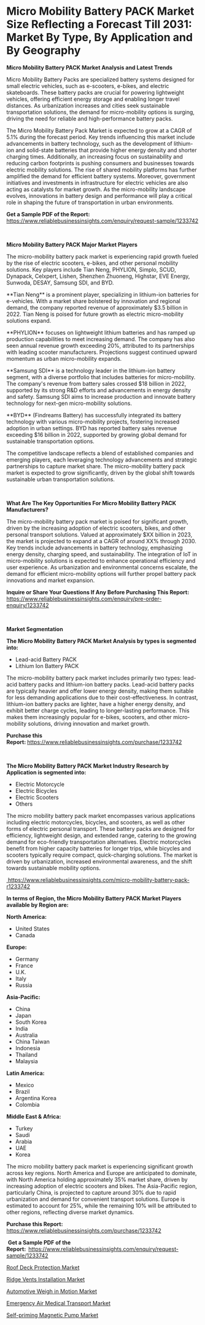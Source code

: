 <p><h1>Micro Mobility Battery PACK Market Size Reflecting a Forecast Till 2031: Market By Type, By Application and By Geography</h1></p><p><strong>Micro Mobility Battery PACK Market Analysis and Latest Trends</strong></p>
<p><p>Micro Mobility Battery Packs are specialized battery systems designed for small electric vehicles, such as e-scooters, e-bikes, and electric skateboards. These battery packs are crucial for powering lightweight vehicles, offering efficient energy storage and enabling longer travel distances. As urbanization increases and cities seek sustainable transportation solutions, the demand for micro-mobility options is surging, driving the need for reliable and high-performance battery packs.</p><p>The Micro Mobility Battery Pack Market is expected to grow at a CAGR of 5.1% during the forecast period. Key trends influencing this market include advancements in battery technology, such as the development of lithium-ion and solid-state batteries that provide higher energy density and shorter charging times. Additionally, an increasing focus on sustainability and reducing carbon footprints is pushing consumers and businesses towards electric mobility solutions. The rise of shared mobility platforms has further amplified the demand for efficient battery systems. Moreover, government initiatives and investments in infrastructure for electric vehicles are also acting as catalysts for market growth. As the micro-mobility landscape evolves, innovations in battery design and performance will play a critical role in shaping the future of transportation in urban environments.</p></p>
<p><strong>Get a Sample PDF of the Report:&nbsp;</strong> <a href="https://www.reliablebusinessinsights.com/enquiry/request-sample/1233742?utm_campaign=1138&utm_medium=2&utm_source=Github&utm_content=ia&utm_term=18122024&utm_id=micro-mobility-battery-pack">https://www.reliablebusinessinsights.com/enquiry/request-sample/1233742</a></p>
<p>&nbsp;</p>
<p><strong>Micro Mobility Battery PACK Major Market Players</strong></p>
<p><p>The micro-mobility battery pack market is experiencing rapid growth fueled by the rise of electric scooters, e-bikes, and other personal mobility solutions. Key players include Tian Neng, PHYLION, Simplo, SCUD, Dynapack, Celxpert, Lishen, Shenzhen Zhuoneng, Highstar, EVE Energy, Sunwoda, DESAY, Samsung SDI, and BYD.</p><p>**Tian Neng** is a prominent player, specializing in lithium-ion batteries for e-vehicles. With a market share bolstered by innovation and regional demand, the company reported revenue of approximately $3.5 billion in 2022. Tian Neng is poised for future growth as electric micro-mobility solutions expand.</p><p>**PHYLION** focuses on lightweight lithium batteries and has ramped up production capabilities to meet increasing demand. The company has also seen annual revenue growth exceeding 20%, attributed to its partnerships with leading scooter manufacturers. Projections suggest continued upward momentum as urban micro-mobility expands.</p><p>**Samsung SDI** is a technology leader in the lithium-ion battery segment, with a diverse portfolio that includes batteries for micro-mobility. The company's revenue from battery sales crossed $18 billion in 2022, supported by its strong R&D efforts and advancements in energy density and safety. Samsung SDI aims to increase production and innovate battery technology for next-gen micro-mobility solutions.</p><p>**BYD** (Findreams Battery) has successfully integrated its battery technology with various micro-mobility projects, fostering increased adoption in urban settings. BYD has reported battery sales revenue exceeding $16 billion in 2022, supported by growing global demand for sustainable transportation options.</p><p>The competitive landscape reflects a blend of established companies and emerging players, each leveraging technology advancements and strategic partnerships to capture market share. The micro-mobility battery pack market is expected to grow significantly, driven by the global shift towards sustainable urban transportation solutions.</p></p>
<p>&nbsp;</p>
<p><strong>What Are The Key Opportunities For Micro Mobility Battery PACK Manufacturers?</strong></p>
<p><p>The micro-mobility battery pack market is poised for significant growth, driven by the increasing adoption of electric scooters, bikes, and other personal transport solutions. Valued at approximately $XX billion in 2023, the market is projected to expand at a CAGR of around XX% through 2030. Key trends include advancements in battery technology, emphasizing energy density, charging speed, and sustainability. The integration of IoT in micro-mobility solutions is expected to enhance operational efficiency and user experience. As urbanization and environmental concerns escalate, the demand for efficient micro-mobility options will further propel battery pack innovations and market expansion.</p></p>
<p><strong>Inquire or Share Your Questions If Any Before Purchasing This Report:</strong> <a href="https://www.reliablebusinessinsights.com/enquiry/pre-order-enquiry/1233742?utm_campaign=1138&utm_medium=2&utm_source=Github&utm_content=ia&utm_term=18122024&utm_id=micro-mobility-battery-pack">https://www.reliablebusinessinsights.com/enquiry/pre-order-enquiry/1233742</a></p>
<p>&nbsp;</p>
<p><strong>Market Segmentation</strong></p>
<p><strong>The Micro Mobility Battery PACK Market Analysis by types is segmented into:</strong></p>
<p><ul><li>Lead-acid Battery PACK</li><li>Lithium Ion Battery PACK</li></ul></p>
<p><p>The micro-mobility battery pack market includes primarily two types: lead-acid battery packs and lithium-ion battery packs. Lead-acid battery packs are typically heavier and offer lower energy density, making them suitable for less demanding applications due to their cost-effectiveness. In contrast, lithium-ion battery packs are lighter, have a higher energy density, and exhibit better charge cycles, leading to longer-lasting performance. This makes them increasingly popular for e-bikes, scooters, and other micro-mobility solutions, driving innovation and market growth.</p></p>
<p><strong>Purchase this Report:&nbsp;</strong><a href="https://www.reliablebusinessinsights.com/purchase/1233742?utm_campaign=1138&utm_medium=2&utm_source=Github&utm_content=ia&utm_term=18122024&utm_id=micro-mobility-battery-pack">https://www.reliablebusinessinsights.com/purchase/1233742</a></p>
<p>&nbsp;</p>
<p><strong>The Micro Mobility Battery PACK Market Industry Research by Application is segmented into:</strong></p>
<p><ul><li>Electric Motorcycle</li><li>Electric Bicycles</li><li>Electric Scooters</li><li>Others</li></ul></p>
<p><p>The micro mobility battery pack market encompasses various applications including electric motorcycles, bicycles, and scooters, as well as other forms of electric personal transport. These battery packs are designed for efficiency, lightweight design, and extended range, catering to the growing demand for eco-friendly transportation alternatives. Electric motorcycles benefit from higher capacity batteries for longer trips, while bicycles and scooters typically require compact, quick-charging solutions. The market is driven by urbanization, increased environmental awareness, and the shift towards sustainable mobility options.</p></p>
<p><a href="https://www.reliablebusinessinsights.com/micro-mobility-battery-pack-r1233742?utm_campaign=1138&utm_medium=2&utm_source=Github&utm_content=ia&utm_term=18122024&utm_id=micro-mobility-battery-pack">&nbsp;https://www.reliablebusinessinsights.com/micro-mobility-battery-pack-r1233742</a></p>
<p><strong>In terms of Region, the Micro Mobility Battery PACK Market Players available by Region are:</strong></p>
<p>
    <p> <strong> North America: </strong>
        <ul>
            <li>United States</li>
            <li>Canada</li>
        </ul>
        </p> 
    <p> <strong> Europe: </strong>
        <ul>
            <li>Germany</li>
            <li>France</li>
            <li>U.K.</li>
            <li>Italy</li>
            <li>Russia</li>
        </ul>
        </p> 
    <p> <strong> Asia-Pacific: </strong>
        <ul>
            <li>China</li>
            <li>Japan</li>
            <li>South Korea</li>
            <li>India</li>
            <li>Australia</li>
            <li>China Taiwan</li>
            <li>Indonesia</li>
            <li>Thailand</li>
            <li>Malaysia</li>
        </ul>
        </p> 
    <p> <strong> Latin America: </strong>
        <ul>
            <li>Mexico</li>
            <li>Brazil</li>
            <li>Argentina Korea</li>
            <li>Colombia</li>
        </ul>
        </p> 
    <p> <strong> Middle East & Africa: </strong>
        <ul>
            <li>Turkey</li>
            <li>Saudi</li>
            <li>Arabia</li>
            <li>UAE</li>
            <li>Korea</li>
        </ul>
    </p>
    </p>
<p><p>The micro mobility battery pack market is experiencing significant growth across key regions. North America and Europe are anticipated to dominate, with North America holding approximately 35% market share, driven by increasing adoption of electric scooters and bikes. The Asia-Pacific region, particularly China, is projected to capture around 30% due to rapid urbanization and demand for convenient transport solutions. Europe is estimated to account for 25%, while the remaining 10% will be attributed to other regions, reflecting diverse market dynamics.</p></p>
<p><strong>Purchase this Report: </strong><a href="https://www.reliablebusinessinsights.com/purchase/1233742?utm_campaign=1138&utm_medium=2&utm_source=Github&utm_content=ia&utm_term=18122024&utm_id=micro-mobility-battery-pack">https://www.reliablebusinessinsights.com/purchase/1233742</a></p>
<p>&nbsp;<strong>Get a Sample PDF of the Report:&nbsp;&nbsp;</strong><a href="https://www.reliablebusinessinsights.com/enquiry/request-sample/1233742?utm_campaign=1138&utm_medium=2&utm_source=Github&utm_content=ia&utm_term=18122024&utm_id=micro-mobility-battery-pack">https://www.reliablebusinessinsights.com/enquiry/request-sample/1233742</a></p>
<p><strong></strong></p>
<p><p><a href="https://www.linkedin.com/pulse/frameworks-advancements-roof-deck-protection-market-key-8qbxf?utm_campaign=1138&utm_medium=2&utm_source=Github&utm_content=ia&utm_term=18122024&utm_id=micro-mobility-battery-pack">Roof Deck Protection Market</a></p><p><a href="https://www.linkedin.com/pulse/challenges-opportunities-ridge-vents-installation-market-5kd9f?utm_campaign=1138&utm_medium=2&utm_source=Github&utm_content=ia&utm_term=18122024&utm_id=micro-mobility-battery-pack">Ridge Vents Installation Market</a></p><p><a href="https://www.linkedin.com/pulse/automotive-weigh-motion-market-evolution-regional-adaptations-ukh5e?utm_campaign=1138&utm_medium=2&utm_source=Github&utm_content=ia&utm_term=18122024&utm_id=micro-mobility-battery-pack">Automotive Weigh in Motion Market</a></p><p><a href="https://www.linkedin.com/pulse/projected-emergency-air-medical-transport-market-growth-fkvbe?utm_campaign=1138&utm_medium=2&utm_source=Github&utm_content=ia&utm_term=18122024&utm_id=micro-mobility-battery-pack">Emergency Air Medical Transport Market</a></p><p><a href="https://github.com/jerhoskinson197676/Market-Research-Report-List-1/blob/main/self-priming-magnetic-pump-market.md?utm_campaign=1138&utm_medium=2&utm_source=Github&utm_content=ia&utm_term=18122024&utm_id=micro-mobility-battery-pack">Self-priming Magnetic Pump Market</a></p></p>